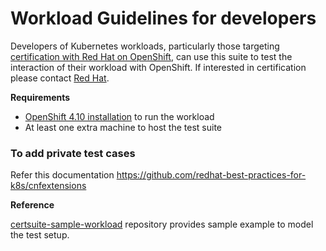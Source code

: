<!-- markdownlint-disable header-increment line-length no-bare-urls no-emphasis-as-heading -->
# Workload Guidelines for developers

Developers of Kubernetes workloads, particularly those targeting
[certification with Red Hat on OpenShift](https://redhat-connect.gitbook.io/openshift-badges/badges/cloud-native-network-functions-cnf),
can use this suite to test the interaction of their workload with OpenShift.  If interested in certification
please contact [Red Hat](https://redhat-connect.gitbook.io/red-hat-partner-connect-general-guide/managing-your-account/getting-help/technology-partner-success-desk).

**Requirements**

- [OpenShift 4.10 installation](https://docs.openshift.com/container-platform/4.10/welcome/index.html) to run the workload
- At least one extra machine to host the test suite

### To add private test cases

Refer this documentation
https://github.com/redhat-best-practices-for-k8s/cnfextensions

**Reference**

[certsuite-sample-workload](https://github.com/redhat-best-practices-for-k8s/certsuite-sample-workload) repository provides sample example to model the test setup.
